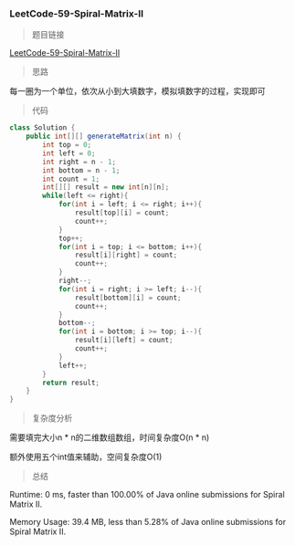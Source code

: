 ### LeetCode-59-Spiral-Matrix-II

> 题目链接

[LeetCode-59-Spiral-Matrix-II](https://leetcode.com/problems/spiral-matrix-ii/)

> 思路

每一圈为一个单位，依次从小到大填数字，模拟填数字的过程，实现即可

> 代码

```java
class Solution {
    public int[][] generateMatrix(int n) {
        int top = 0;
        int left = 0;
        int right = n - 1;
        int bottom = n - 1;
        int count = 1;
        int[][] result = new int[n][n];
        while(left <= right){
            for(int i = left; i <= right; i++){
                result[top][i] = count;
                count++;
            }
            top++;
            for(int i = top; i <= bottom; i++){
                result[i][right] = count;
                count++;
            }
            right--;
            for(int i = right; i >= left; i--){
                result[bottom][i] = count;
                count++;
            }
            bottom--;
            for(int i = bottom; i >= top; i--){
                result[i][left] = count;
                count++;
            }
            left++;
        }
        return result;
    }
}
```

> 复杂度分析

需要填完大小n * n的二维数组数组，时间复杂度O(n * n)

额外使用五个int值来辅助，空间复杂度O(1)

> 总结

Runtime: 0 ms, faster than 100.00% of Java online submissions for Spiral Matrix II.

Memory Usage: 39.4 MB, less than 5.28% of Java online submissions for Spiral Matrix II.
